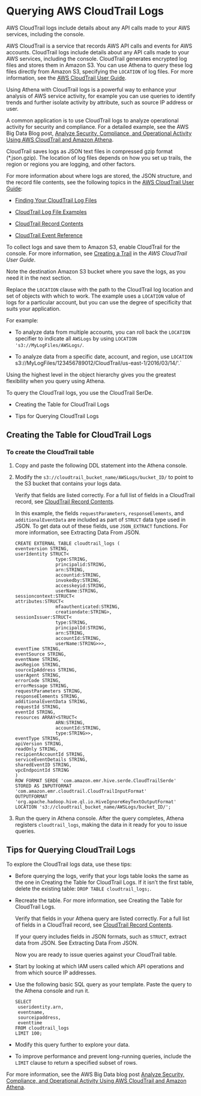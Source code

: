 # Querying AWS CloudTrail Logs<a name="cloudtrail-logs"></a>

AWS CloudTrail logs include details about any API calls made to your AWS services, including the console\.

AWS CloudTrail is a service that records AWS API calls and events for AWS accounts\. CloudTrail logs include details about any API calls made to your AWS services, including the console\. CloudTrail generates encrypted log files and stores them in Amazon S3\. You can use Athena to query these log files directly from Amazon S3, specifying the `LOCATION` of log files\. For more information, see the [AWS CloudTrail User Guide](http://docs.aws.amazon.com/awscloudtrail/latest/userguide/cloudtrail-user-guide.html)\.

Using Athena with CloudTrail logs is a powerful way to enhance your analysis of AWS service activity, for example you can use queries to identify trends and further isolate activity by attribute, such as source IP address or user\.

A common application is to use CloudTrail logs to analyze operational activity for security and compliance\. For a detailed example, see the AWS Big Data Blog post, [Analyze Security, Compliance, and Operational Activity Using AWS CloudTrail and Amazon Athena](http://aws.amazon.com/blogs/big-data/aws-cloudtrail-and-amazon-athena-dive-deep-to-analyze-security-compliance-and-operational-activity/)\.

CloudTrail saves logs as JSON text files in compressed gzip format \(\*\.json\.gzip\)\. The location of log files depends on how you set up trails, the region or regions you are logging, and other factors\. 

For more information about where logs are stored, the JSON structure, and the record file contents, see the following topics in the [AWS CloudTrail User Guide](http://docs.aws.amazon.com/awscloudtrail/latest/userguide/cloudtrail-user-guide.html):

+  [Finding Your CloudTrail Log Files](http://docs.aws.amazon.com/awscloudtrail/latest/userguide/cloudtrail-find-log-files.html) 

+  [CloudTrail Log File Examples](http://docs.aws.amazon.com/awscloudtrail/latest/userguide/cloudtrail-log-file-examples.html) 

+ [CloudTrail Record Contents](http://docs.aws.amazon.com/awscloudtrail/latest/userguide/cloudtrail-event-reference-record-contents.html)

+  [CloudTrail Event Reference](http://docs.aws.amazon.com/awscloudtrail/latest/userguide/cloudtrail-event-reference.html) 

To collect logs and save them to Amazon S3, enable CloudTrail for the console\. For more information, see [Creating a Trail](http://docs.aws.amazon.com/awscloudtrail/latest/userguide/cloudtrail-create-a-trail-using-the-console-first-time.html) in the *AWS CloudTrail User Guide*\.

Note the destination Amazon S3 bucket where you save the logs, as you need it in the next section\.

Replace the `LOCATION` clause with the path to the CloudTrail log location and set of objects with which to work\. The example uses a `LOCATION` value of logs for a particular account, but you can use the degree of specificity that suits your application\.

For example:

+ To analyze data from multiple accounts, you can roll back the `LOCATION` specifier to indicate all `AWSLogs` by using `LOCATION 's3://MyLogFiles/AWSLogs/`\.

+ To analyze data from a specific date, account, and region, use `LOCATION `s3://MyLogFiles/123456789012/CloudTrail/us-east-1/2016/03/14/'.` 

Using the highest level in the object hierarchy gives you the greatest flexibility when you query using Athena\.

To query the CloudTrail logs, you use the CloudTrail SerDe\.

+  Creating the Table for CloudTrail Logs 

+  Tips for Querying CloudTrail Logs 

## Creating the Table for CloudTrail Logs<a name="create-cloudtrail-table"></a>

### To create the CloudTrail table<a name="to-create-the-ct-table"></a>

1. Copy and paste the following DDL statement into the Athena console\.

1. Modify the `s3://cloudtrail_bucket_name/AWSLogs/bucket_ID/` to point to the S3 bucket that contains your logs data\.

   Verify that fields are listed correctly\. For a full list of fields in a CloudTrail record, see [CloudTrail Record Contents](http://docs.aws.amazon.com/awscloudtrail/latest/userguide/cloudtrail-event-reference-record-contents.html)\.

   In this example, the fields `requestParameters`, `responseElements`, and `additionalEventData` are included as part of `STRUCT` data type used in JSON\. To get data out of these fields, use `JSON_EXTRACT` functions\. For more information, see Extracting Data From JSON\.

   ```
   CREATE EXTERNAL TABLE cloudtrail_logs (
   eventversion STRING,
   userIdentity STRUCT<
                  type:STRING,
                  principalid:STRING,
                  arn:STRING,
                  accountid:STRING,
                  invokedby:STRING,
                  accesskeyid:STRING,
                  userName:STRING,
   sessioncontext:STRUCT<
   attributes:STRUCT<
                  mfaauthenticated:STRING,
                  creationdate:STRING>,
   sessionIssuer:STRUCT<  
                  type:STRING,
                  principalId:STRING,
                  arn:STRING, 
                  accountId:STRING,
                  userName:STRING>>>,
   eventTime STRING,
   eventSource STRING,
   eventName STRING,
   awsRegion STRING,
   sourceIpAddress STRING,
   userAgent STRING,
   errorCode STRING,
   errorMessage STRING,
   requestParameters STRING,
   responseElements STRING,
   additionalEventData STRING,
   requestId STRING,
   eventId STRING,
   resources ARRAY<STRUCT<
                  ARN:STRING,
                  accountId:STRING,
                  type:STRING>>,
   eventType STRING,
   apiVersion STRING,
   readOnly STRING,
   recipientAccountId STRING,
   serviceEventDetails STRING,
   sharedEventID STRING,
   vpcEndpointId STRING
   )
   ROW FORMAT SERDE 'com.amazon.emr.hive.serde.CloudTrailSerde'
   STORED AS INPUTFORMAT 'com.amazon.emr.cloudtrail.CloudTrailInputFormat'
   OUTPUTFORMAT 'org.apache.hadoop.hive.ql.io.HiveIgnoreKeyTextOutputFormat'
   LOCATION 's3://cloudtrail_bucket_name/AWSLogs/bucket_ID/';
   ```

1. Run the query in Athena console\. After the query completes, Athena registers `cloudtrail_logs`, making the data in it ready for you to issue queries\.

## Tips for Querying CloudTrail Logs<a name="tips-for-querying-cloudtrail-logs"></a>

To explore the CloudTrail logs data, use these tips:

+ Before querying the logs, verify that your logs table looks the same as the one in Creating the Table for CloudTrail Logs\. If it isn’t the first table, delete the existing table: `DROP TABLE cloudtrail_logs;`\.

+ Recreate the table\. For more information, see Creating the Table for CloudTrail Logs\.

  Verify that fields in your Athena query are listed correctly\. For a full list of fields in a CloudTrail record, see [CloudTrail Record Contents](http://docs.aws.amazon.com/awscloudtrail/latest/userguide/cloudtrail-event-reference-record-contents.html)\. 

  If your query includes fields in JSON formats, such as `STRUCT`, extract data from JSON\. See Extracting Data From JSON\. 

  Now you are ready to issue queries against your CloudTrail table\.

+ Start by looking at which IAM users called which API operations and from which source IP addresses\.

+ Use the following basic SQL query as your template\. Paste the query to the Athena console and run it\.

  ```
  SELECT
   useridentity.arn,
   eventname,
   sourceipaddress,
   eventtime
  FROM cloudtrail_logs
  LIMIT 100;
  ```

+ Modify this query further to explore your data\.

+ To improve performance and prevent long\-running queries, include the `LIMIT` clause to return a specified subset of rows\.

For more information, see the AWS Big Data blog post [Analyze Security, Compliance, and Operational Activity Using AWS CloudTrail and Amazon Athena](http://aws.amazon.com/blogs/big-data/aws-cloudtrail-and-amazon-athena-dive-deep-to-analyze-security-compliance-and-operational-activity/)\.